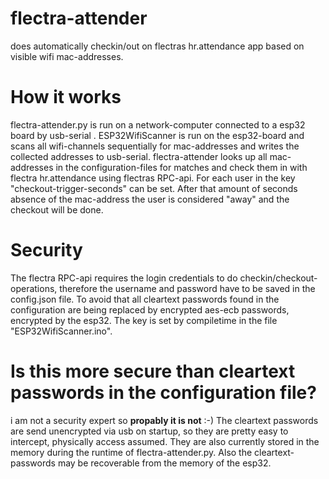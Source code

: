 # flectra-attender
does automatically checkin/out on flectras hr.attendance app based on visible wifi mac-addresses.

# How it works
flectra-attender.py is run on a network-computer connected to a esp32 board by usb-serial .
ESP32WifiScanner is run on the esp32-board and scans all wifi-channels sequentially for mac-addresses and 
writes the collected addresses to usb-serial.
flectra-attender looks up all mac-addresses in the configuration-files for matches and check them in with flectra hr.attendance
using flectras RPC-api.
For each user in the key "checkout-trigger-seconds" can be set. After that amount of seconds absence of the mac-address
the user is considered "away" and the checkout will be done.

# Security
The flectra RPC-api requires the login credentials to do checkin/checkout-operations, therefore the username and password
have to be saved in the config.json file.
To avoid that all cleartext passwords found in the configuration are being replaced by encrypted aes-ecb passwords, encrypted by
the esp32. The key is set by compiletime in the file "ESP32WifiScanner.ino".

# Is this more secure than cleartext passwords in the configuration file? 
i am not a security expert so **propably it is not** :-)
The cleartext passwords are send unencrypted via usb on startup, so they are pretty easy to intercept,
physically access assumed.
They are also currently stored in the memory during the runtime of flectra-attender.py.
Also the cleartext-passwords may be recoverable from the memory of the esp32.
